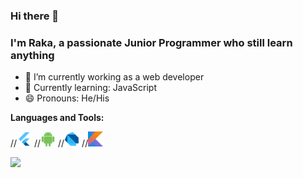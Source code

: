 ### Hi there 👋

### I'm Raka, a passionate Junior Programmer who still learn anything

- 🔭  I’m currently working as a web developer
- 📖  Currently learning: JavaScript
- 😄  Pronouns: He/His


**Languages and Tools:**  

//<code><img height="24" src="https://raw.githubusercontent.com/github/explore/80688e429a7d4ef2fca1e82350fe8e3517d3494d/topics/flutter/flutter.png"></code>
//<code><img height="24" src="https://raw.githubusercontent.com/github/explore/80688e429a7d4ef2fca1e82350fe8e3517d3494d/topics/android/android.png"></code>
//<code><img height="24" src="https://raw.githubusercontent.com/github/explore/80688e429a7d4ef2fca1e82350fe8e3517d3494d/topics/dart/dart.png"></code>
//<code><img height="24" src="https://raw.githubusercontent.com/github/explore/80688e429a7d4ef2fca1e82350fe8e3517d3494d/topics/kotlin/kotlin.png"></code>

<img src="https://github-readme-stats.vercel.app/api?username=rakayuda&&show_icons=true&title_color=00bfff&icon_color=00bfff&text_color=ffffff&bg_color=151515">

